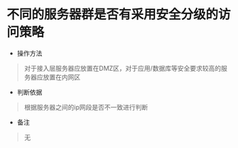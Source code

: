 # 不同的服务器群是否有采用安全分级的访问策略

- 操作方法
> 对于接入层服务器应放置在DMZ区，对于应用/数据库等安全要求较高的服务器应放置在内网区

- 判断依据
> 根据服务器之间的ip网段是否不一致进行判断

- 备注
> 无